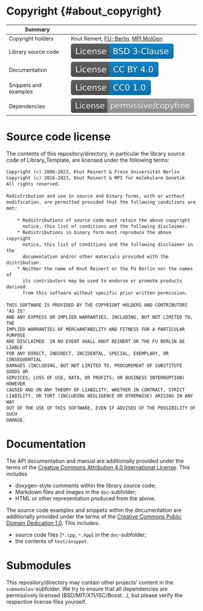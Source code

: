 # Copyright {#about_copyright}

| Summary                   |                                                                                            |
|---------------------------|--------------------------------------------------------------------------------------------|
| Copyright holders         | Knut Reinert, [FU-Berlin](https://fu-berlin.de), [MPI MolGen](https://www.molgen.mpg.de/)  |
| Library source code       | ![](doc/about/copyright/bsdl_badge.svg)                                                    |
| Documentation             | ![](doc/about/copyright/ccby_badge.svg)                                                    |
| Snippets and examples     | ![](doc/about/copyright/cc0_badge.svg)                                                     |
| Dependencies              | ![](doc/about/copyright/copyfree_badge.svg)                                                |

# Source code license

The contents of this repository/directory, in particular the library
source code of Library_Template, are licensed under the following terms:

```
Copyright (c) 2006-2023, Knut Reinert & Freie Universität Berlin
Copyright (c) 2016-2023, Knut Reinert & MPI für molekulare Genetik
All rights reserved.

Redistribution and use in source and binary forms, with or without
modification, are permitted provided that the following conditions are met:

    * Redistributions of source code must retain the above copyright
      notice, this list of conditions and the following disclaimer.
    * Redistributions in binary form must reproduce the above copyright
      notice, this list of conditions and the following disclaimer in the
      documentation and/or other materials provided with the distribution.
    * Neither the name of Knut Reinert or the FU Berlin nor the names of
      its contributors may be used to endorse or promote products derived
      from this software without specific prior written permission.

THIS SOFTWARE IS PROVIDED BY THE COPYRIGHT HOLDERS AND CONTRIBUTORS "AS IS"
AND ANY EXPRESS OR IMPLIED WARRANTIES, INCLUDING, BUT NOT LIMITED TO, THE
IMPLIED WARRANTIES OF MERCHANTABILITY AND FITNESS FOR A PARTICULAR PURPOSE
ARE DISCLAIMED. IN NO EVENT SHALL KNUT REINERT OR THE FU BERLIN BE LIABLE
FOR ANY DIRECT, INDIRECT, INCIDENTAL, SPECIAL, EXEMPLARY, OR CONSEQUENTIAL
DAMAGES (INCLUDING, BUT NOT LIMITED TO, PROCUREMENT OF SUBSTITUTE GOODS OR
SERVICES; LOSS OF USE, DATA, OR PROFITS; OR BUSINESS INTERRUPTION) HOWEVER
CAUSED AND ON ANY THEORY OF LIABILITY, WHETHER IN CONTRACT, STRICT
LIABILITY, OR TORT (INCLUDING NEGLIGENCE OR OTHERWISE) ARISING IN ANY WAY
OUT OF THE USE OF THIS SOFTWARE, EVEN IF ADVISED OF THE POSSIBILITY OF SUCH
DAMAGE.
```

# Documentation

The API documentation and manual are additionally provided under the
terms of the [Creative Commons Attribution 4.0 International License](https://creativecommons.org/licenses/by/4.0/).
This includes
  * doxygen-style comments within the library source code;
  * Markdown files and images in the `doc`-subfolder;
  * HTML or other representation produced from the above.

The source code examples and snippets within the documentation are
additionally provided under the terms of the
[Creative Commons Public Domain Dedication 1.0](https://creativecommons.org/publicdomain/zero/1.0/deed).
This includes:
  * source code files (`*.cpp`, `*.hpp`) in the `doc`-subfolder;
  * the contents of `test/snippet`.

# Submodules

This repository/directory may contain other projects' content in the
`submodules`-subfolder. We try to ensure that all dependencies are
permissively licensed (BSD/MIT/X11/ISC/Boost…), but please verify the
respective license files yourself.
